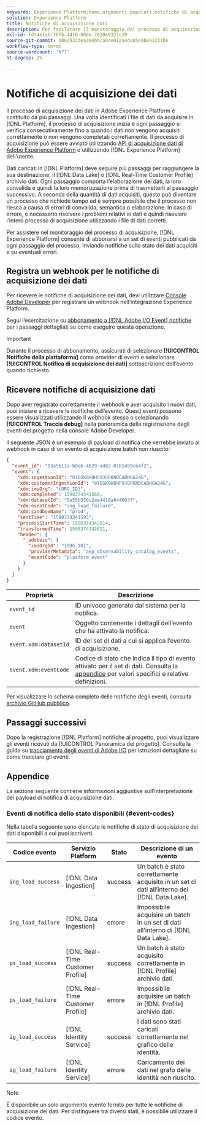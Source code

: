 ```yaml
---
keywords: Experience Platform;home;argomenti popolari;notifiche di acquisizione dati;notifiche;sottoscrivere eventi;acquisizione dati eventi di stato;eventi di stato;sottoscrivere;notifiche di stato;
solution: Experience Platform
title: Notifiche di acquisizione dati
description: Per facilitare il monitoraggio del processo di acquisizione, Adobe Experience Platform consente di abbonarsi a un set di eventi pubblicati in ogni fase del processo, inviando all’utente una notifica sullo stato dei dati acquisiti e su eventuali errori.
exl-id: fd34e1ab-f6f6-44f0-88ee-7020e9322c39
source-git-commit: e802932dea38ebbca8de012a4d285eab691231be
workflow-type: tm+mt
source-wordcount: '677'
ht-degree: 2%

---
```


# Notifiche di acquisizione dei dati

Il processo di acquisizione dei dati in Adobe Experience Platform è costituito da più passaggi. Una volta identificati i file di dati da acquisire in [!DNL Platform], il processo di acquisizione inizia e ogni passaggio si verifica consecutivamente fino a quando i dati non vengono acquisiti correttamente o non vengono completati correttamente. Il processo di acquisizione può essere avviato utilizzando [API di acquisizione dati di Adobe Experience Platform](https://www.adobe.io/experience-platform-apis/references/data-ingestion/) o utilizzando [!DNL Experience Platform] dell&#39;utente.

Dati caricati in [!DNL Platform] deve seguire più passaggi per raggiungere la sua destinazione, il [!DNL Data Lake] o [!DNL Real-Time Customer Profile] archivio dati. Ogni passaggio comporta l’elaborazione dei dati, la loro convalida e quindi la loro memorizzazione prima di trasmetterli al passaggio successivo. A seconda della quantità di dati acquisiti, questo può diventare un processo che richiede tempo ed è sempre possibile che il processo non riesca a causa di errori di convalida, semantica o elaborazione. In caso di errore, è necessario risolvere i problemi relativi ai dati e quindi riavviare l’intero processo di acquisizione utilizzando i file di dati corretti.

Per assistere nel monitoraggio del processo di acquisizione, [!DNL Experience Platform] consente di abbonarsi a un set di eventi pubblicati da ogni passaggio del processo, inviando notifiche sullo stato dei dati acquisiti e su eventuali errori.

## Registra un webhook per le notifiche di acquisizione dei dati

Per ricevere le notifiche di acquisizione dei dati, devi utilizzare [Console Adobe Developer](https://www.adobe.com/go/devs_console_ui) per registrare un webhook nell’integrazione Experience Platform.

Segui l’esercitazione su [abbonamento a [!DNL Adobe I/O Event] notifiche](../../observability/alerts/subscribe.md) per i passaggi dettagliati su come eseguire questa operazione.

>[!IMPORTANT]
>
>Durante il processo di abbonamento, assicurati di selezionare **[!UICONTROL Notifiche della piattaforma]** come provider di eventi e selezionare **[!UICONTROL Notifica di acquisizione dei dati]** sottoscrizione dell’evento quando richiesto.

## Ricevere notifiche di acquisizione dati

Dopo aver registrato correttamente il webhook e aver acquisito i nuovi dati, puoi iniziare a ricevere le notifiche dell’evento. Questi eventi possono essere visualizzati utilizzando il webhook stesso o selezionando **[!UICONTROL Traccia debug]** nella panoramica della registrazione degli eventi del progetto nella console Adobe Developer.

Il seguente JSON è un esempio di payload di notifica che verrebbe inviato al webhook in caso di un evento di acquisizione batch non riuscito:

```json
{
  "event_id": "93a5b11a-b0e6-4b29-ad82-81b1499cb4f2",
  "event": {
    "xdm:ingestionId": "01EGK8H8HF9JGFKNDCABHGA24G",
    "xdm:customerIngestionId": "01EGK8H8HF9JGFKNDCABHGA24G",
    "xdm:imsOrg": "{ORG_ID}",
    "xdm:completed": 1598374341560,
    "xdm:datasetId": "5e55b556c2ae4418a8446037",
    "xdm:eventCode": "ing_load_failure",
    "xdm:sandboxName": "prod",
    "sentTime": "1598374341595",
    "processStartTime": 1598374342614,
    "transformedTime": 1598374342621,
    "header": {
      "_adobeio": {
        "imsOrgId": "{ORG_ID}",
        "providerMetadata": "aep_observability_catalog_events",
        "eventCode": "platform_event"
      }
    }
  }
}
```

| Proprietà | Descrizione |
| --- | --- |
| `event_id` | ID univoco generato dal sistema per la notifica. |
| `event` | Oggetto contenente i dettagli dell’evento che ha attivato la notifica. |
| `event.xdm:datasetId` | ID del set di dati a cui si applica l’evento di acquisizione. |
| `event.xdm:eventCode` | Codice di stato che indica il tipo di evento attivato per il set di dati. Consulta la [appendice](#event-codes) per valori specifici e relative definizioni. |

Per visualizzare lo schema completo delle notifiche degli eventi, consulta [archivio GitHub pubblico](https://github.com/adobe/xdm/blob/master/schemas/notifications/ingestion.schema.json).

## Passaggi successivi

Dopo la registrazione [!DNL Platform] notifiche al progetto, puoi visualizzare gli eventi ricevuti da [!UICONTROL Panoramica del progetto]. Consulta la guida su [tracciamento degli eventi di Adobe I/O](https://www.adobe.io/apis/experienceplatform/events/docs.html#!adobedocs/adobeio-events/master/support/tracing.md) per istruzioni dettagliate su come tracciare gli eventi.

## Appendice

La sezione seguente contiene informazioni aggiuntive sull’interpretazione dei payload di notifica di acquisizione dati.

### Eventi di notifica dello stato disponibili {#event-codes}

Nella tabella seguente sono elencate le notifiche di stato di acquisizione dei dati disponibili a cui puoi iscriverti.

| Codice evento | Servizio Platform | Stato | Descrizione di un evento |
| --- | ---------------- | ------ | ----------------- |
| `ing_load_success` | [!DNL Data Ingestion] | success | Un batch è stato correttamente acquisito in un set di dati all’interno del [!DNL Data Lake]. |
| `ing_load_failure` | [!DNL Data Ingestion] | errore | Impossibile acquisire un batch in un set di dati all’interno di [!DNL Data Lake]. |
| `ps_load_success` | [!DNL Real-Time Customer Profile] | success | Un batch è stato acquisito correttamente in [!DNL Profile] archivio dati. |
| `ps_load_failure` | [!DNL Real-Time Customer Profile] | errore | Impossibile acquisire un batch in [!DNL Profile] archivio dati. |
| `ig_load_success` | [!DNL Identity Service] | success | I dati sono stati caricati correttamente nel grafico delle identità. |
| `ig_load_failure` | [!DNL Identity Service] | errore | Caricamento dei dati nel grafo delle identità non riuscito. |

>[!NOTE]
>
>È disponibile un solo argomento evento fornito per tutte le notifiche di acquisizione dei dati. Per distinguere tra diversi stati, è possibile utilizzare il codice evento.
